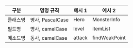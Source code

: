 | **구분** | **명명 규칙**      | **예시 1** | **예시 2**      |
|--------|----------------|----------|---------------|
| 클래스명   | 명사, PascalCase | Hero     | MonsterInfo   |
| 필드명    | 명사, camelCase  | level    | itemList      |
| 메소드명   | 동사, camelCase  | attack   | findWeakPoint |
